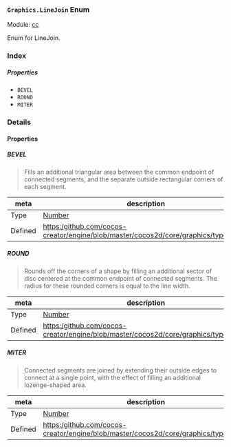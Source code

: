 ### `Graphics.LineJoin` Enum



Module: [cc](../modules/cc.md)




Enum for LineJoin.

### Index

##### Properties

  - `BEVEL`
  - `ROUND`
  - `MITER`

### Details

#### Properties


##### BEVEL

> Fills an additional triangular area between the common endpoint of connected segments, and the separate outside rectangular corners of each segment.

| meta | description |
|------|-------------|
| Type | <a href="https://developer.mozilla.org/en/JavaScript/Reference/Global_Objects/Number" class="crosslink external" target="_blank">Number</a> |
| Defined | [https:/github.com/cocos-creator/engine/blob/master/cocos2d/core/graphics/types.js:65](https:/github.com/cocos-creator/engine/blob/master/cocos2d/core/graphics/types.js#L65) |



##### ROUND

> Rounds off the corners of a shape by filling an additional sector of disc centered at the common endpoint of connected segments. The radius for these rounded corners is equal to the line width.

| meta | description |
|------|-------------|
| Type | <a href="https://developer.mozilla.org/en/JavaScript/Reference/Global_Objects/Number" class="crosslink external" target="_blank">Number</a> |
| Defined | [https:/github.com/cocos-creator/engine/blob/master/cocos2d/core/graphics/types.js:72](https:/github.com/cocos-creator/engine/blob/master/cocos2d/core/graphics/types.js#L72) |



##### MITER

> Connected segments are joined by extending their outside edges to connect at a single point, with the effect of filling an additional lozenge-shaped area.

| meta | description |
|------|-------------|
| Type | <a href="https://developer.mozilla.org/en/JavaScript/Reference/Global_Objects/Number" class="crosslink external" target="_blank">Number</a> |
| Defined | [https:/github.com/cocos-creator/engine/blob/master/cocos2d/core/graphics/types.js:79](https:/github.com/cocos-creator/engine/blob/master/cocos2d/core/graphics/types.js#L79) |



